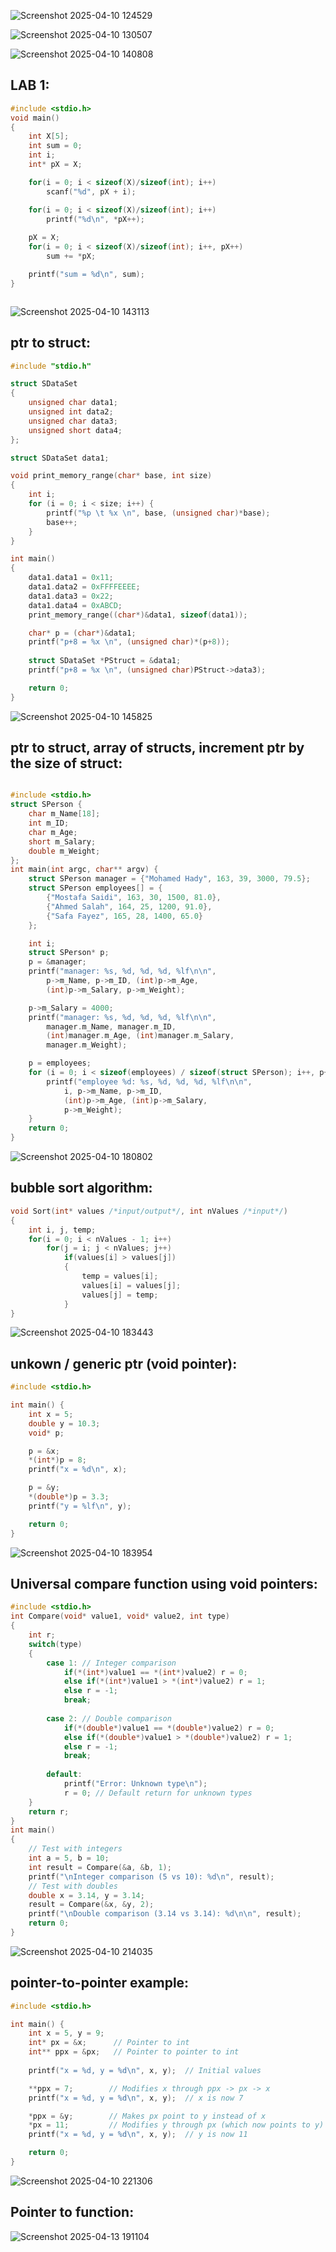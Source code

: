 ![Screenshot 2025-04-10 124529](https://github.com/user-attachments/assets/dbbbc790-22ca-44d4-b78f-a85094b51945)


![Screenshot 2025-04-10 130507](https://github.com/user-attachments/assets/fdd931e9-c05f-4f86-856c-d13678cd76bc)


![Screenshot 2025-04-10 140808](https://github.com/user-attachments/assets/4cdacac5-7c14-47fd-bd47-202dbf95eeeb)


## LAB 1:
```C
#include <stdio.h>
void main()
{
    int X[5];
    int sum = 0;
    int i;  
    int* pX = X;

    for(i = 0; i < sizeof(X)/sizeof(int); i++)
        scanf("%d", pX + i);

    for(i = 0; i < sizeof(X)/sizeof(int); i++)
        printf("%d\n", *pX++);
	
    pX = X;
    for(i = 0; i < sizeof(X)/sizeof(int); i++, pX++)
        sum += *pX;

    printf("sum = %d\n", sum);
}



```
![Screenshot 2025-04-10 143113](https://github.com/user-attachments/assets/e6a2cfc4-7d90-40fa-a923-1ecfdd0e5605)

## ptr to struct:
```C
#include "stdio.h"

struct SDataSet
{
    unsigned char data1;
    unsigned int data2;
    unsigned char data3;
    unsigned short data4;
};

struct SDataSet data1;

void print_memory_range(char* base, int size)
{
    int i;
    for (i = 0; i < size; i++) {  
        printf("%p \t %x \n", base, (unsigned char)*base);
        base++;
    }
}

int main()
{
    data1.data1 = 0x11;
    data1.data2 = 0xFFFFEEEE;  
    data1.data3 = 0x22;
    data1.data4 = 0xABCD;
    print_memory_range((char*)&data1, sizeof(data1));

    char* p = (char*)&data1;
    printf("p+8 = %x \n", (unsigned char)*(p+8));
    
    struct SDataSet *PStruct = &data1;  
    printf("p+8 = %x \n", (unsigned char)PStruct->data3);

    return 0;
}
```
![Screenshot 2025-04-10 145825](https://github.com/user-attachments/assets/7f0904f6-e402-4855-b3fa-51a68fed49ed)

## ptr to struct, array of structs, increment ptr by the size of struct:
```C

#include <stdio.h>
struct SPerson {
    char m_Name[18];
    int m_ID;
    char m_Age;
    short m_Salary;
    double m_Weight;
};
int main(int argc, char** argv) {
    struct SPerson manager = {"Mohamed Hady", 163, 39, 3000, 79.5};
    struct SPerson employees[] = {
        {"Mostafa Saidi", 163, 30, 1500, 81.0},
        {"Ahmed Salah", 164, 25, 1200, 91.0},
        {"Safa Fayez", 165, 28, 1400, 65.0}
    };

    int i;
    struct SPerson* p;
    p = &manager;
    printf("manager: %s, %d, %d, %d, %lf\n\n",
        p->m_Name, p->m_ID, (int)p->m_Age,
        (int)p->m_Salary, p->m_Weight);

    p->m_Salary = 4000;
    printf("manager: %s, %d, %d, %d, %lf\n\n",
        manager.m_Name, manager.m_ID,
        (int)manager.m_Age, (int)manager.m_Salary,
        manager.m_Weight);

    p = employees;
    for (i = 0; i < sizeof(employees) / sizeof(struct SPerson); i++, p++) {
        printf("employee %d: %s, %d, %d, %d, %lf\n\n",
            i, p->m_Name, p->m_ID,
            (int)p->m_Age, (int)p->m_Salary,
            p->m_Weight);
    }
    return 0;
}
```
![Screenshot 2025-04-10 180802](https://github.com/user-attachments/assets/44111d90-529c-447d-8c16-d4eb97b0a78d)

## bubble sort algorithm:
```C
void Sort(int* values /*input/output*/, int nValues /*input*/)
{
    int i, j, temp;
    for(i = 0; i < nValues - 1; i++)
        for(j = i; j < nValues; j++)
            if(values[i] > values[j])
            {
                temp = values[i];
                values[i] = values[j];
                values[j] = temp;
            }
}
```


![Screenshot 2025-04-10 183443](https://github.com/user-attachments/assets/dda3163f-115d-482b-977b-a12b0e9452a6)


## unkown / generic ptr (void pointer):
```C
#include <stdio.h>

int main() {
    int x = 5;
    double y = 10.3;
    void* p;

    p = &x;
    *(int*)p = 8;
    printf("x = %d\n", x);

    p = &y;
    *(double*)p = 3.3;
    printf("y = %lf\n", y);

    return 0;
}
```
![Screenshot 2025-04-10 183954](https://github.com/user-attachments/assets/90d64a8f-3d51-4fcf-8fcf-ee6a00c8887f)

## Universal compare function using void pointers:
```C
#include <stdio.h>
int Compare(void* value1, void* value2, int type) 
{
    int r;
    switch(type)
    {
        case 1: // Integer comparison
            if(*(int*)value1 == *(int*)value2) r = 0;
            else if(*(int*)value1 > *(int*)value2) r = 1;
            else r = -1;
            break;
            
        case 2: // Double comparison
            if(*(double*)value1 == *(double*)value2) r = 0;
            else if(*(double*)value1 > *(double*)value2) r = 1;
            else r = -1;
            break;
            
        default:
            printf("Error: Unknown type\n");
            r = 0; // Default return for unknown types
    }
    return r;
}
int main() 
{
    // Test with integers
    int a = 5, b = 10;
    int result = Compare(&a, &b, 1);
    printf("\nInteger comparison (5 vs 10): %d\n", result);
    // Test with doubles
    double x = 3.14, y = 3.14;
    result = Compare(&x, &y, 2);
    printf("\nDouble comparison (3.14 vs 3.14): %d\n\n", result); 
    return 0;
}

```
![Screenshot 2025-04-10 214035](https://github.com/user-attachments/assets/6cc97713-842b-4301-8ff1-e228112d2c01)
## pointer-to-pointer example:
```C
#include <stdio.h>

int main() {
    int x = 5, y = 9;
    int* px = &x;      // Pointer to int
    int** ppx = &px;   // Pointer to pointer to int
    
    printf("x = %d, y = %d\n", x, y);  // Initial values

    **ppx = 7;        // Modifies x through ppx -> px -> x
    printf("x = %d, y = %d\n", x, y);  // x is now 7

    *ppx = &y;        // Makes px point to y instead of x
    *px = 11;         // Modifies y through px (which now points to y)
    printf("x = %d, y = %d\n", x, y);  // y is now 11

    return 0;
}
```


![Screenshot 2025-04-10 221306](https://github.com/user-attachments/assets/bc1fb8e3-18a5-4360-b3ee-a3d6472afbcd)

## Pointer to function:

![Screenshot 2025-04-13 191104](https://github.com/user-attachments/assets/c1cc1b91-12b8-4330-94bd-56fc340da6f3)



















